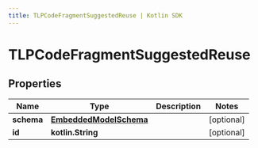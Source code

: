 ```yaml
---
title: TLPCodeFragmentSuggestedReuse | Kotlin SDK
---
```




# TLPCodeFragmentSuggestedReuse

## Properties
Name | Type | Description | Notes
------------ | ------------- | ------------- | -------------
**schema** | [**EmbeddedModelSchema**](EmbeddedModelSchema) |  |  [optional]
**id** | **kotlin.String** |  |  [optional]




